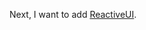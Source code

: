 Next, I want to add [ReactiveUI](https://reactiveui.net/).
<!--stackedit_data:
eyJoaXN0b3J5IjpbLTEwODUzMDc0MjBdfQ==
-->